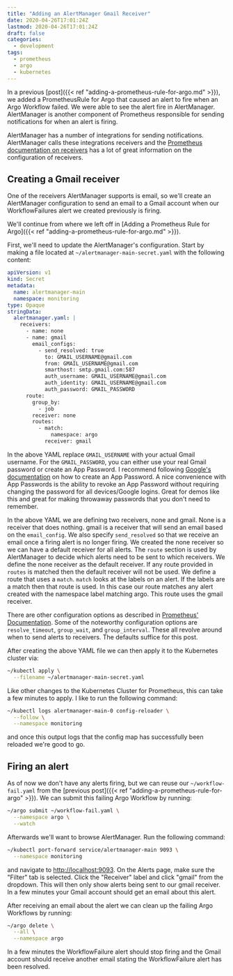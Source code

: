 ```yaml
---
title: "Adding an AlertManager Gmail Receiver"
date: 2020-04-26T17:01:24Z
lastmod: 2020-04-26T17:01:24Z
draft: false
categories:
  - development
tags:
  - prometheus
  - argo
  - kubernetes
---
```

In a previous [post]({{< ref "adding-a-prometheus-rule-for-argo.md" >}}), we added a
PrometheusRule for Argo that caused an alert to fire when an Argo Workflow failed.
We were able to see the alert fire in AlertManager. AlertManager is another component
of Prometheus responsible for sending notifications for when an alert is firing.

AlertManager has a number of integrations for sending notifications. AlertManager
calls these integrations receivers and the
[Prometheus documentation on receivers](https://prometheus.io/docs/alerting/configuration/#receiver)
has a lot of great information on the configuration of receivers.

## Creating a Gmail receiver

One of the receivers AlertManager supports is email, so we'll create an AlertManager
configuration to send an email to a Gmail account when our WorkflowFailures alert we created
previously is firing.

We'll continue from where we left off in
[Adding a Prometheus Rule for Argo]({{< ref "adding-a-prometheus-rule-for-argo.md" >}}).


First, we'll need to update the AlertManager's configuration. Start by making a file located at
`~/alertmanager-main-secret.yaml` with the following content:

```yaml
apiVersion: v1
kind: Secret
metadata:
  name: alertmanager-main
  namespace: monitoring
type: Opaque
stringData:
  alertmanager.yaml: |
    receivers:
      - name: none
      - name: gmail
        email_configs:
          - send_resolved: true
            to: GMAIL_USERNAME@gmail.com
            from: GMAIL_USERNAME@gmail.com
            smarthost: smtp.gmail.com:587
            auth_username: GMAIL_USERNAME@gmail.com
            auth_identity: GMAIL_USERNAME@gmail.com
            auth_password: GMAIL_PASSWORD
      route:
        group_by:
          - job
        receiver: none
        routes:
          - match:
              namespace: argo
            receiver: gmail
```

In the above YAML replace `GMAIL_USERNAME` with your actual Gmail username. For the
`GMAIL_PASSWORD`, you can either use your real Gmail password or create an App Password. I
recommend following
[Google's documentation](https://support.google.com/accounts/answer/185833?hl=en) on how
to create an App Password. A nice convenience with App Passwords is the ability to revoke
an App Password without requiring changing the password for all devices/Google logins. Great
for demos like this and great for making throwaway passwords that you don't need to remember.

In the above YAML we are defining two receivers, none and gmail. None is a receiver that does
nothing. gmail is a receiver that will send an email based on the `email_config`. We also
specify `send_resolved` so that we receive an email once a firing alert is no longer firing.
We created the none receiver so we can have a default receiver for all alerts. The `route`
section is used by AlertManager to decide which alerts need to be sent to which receivers. We
define the none receiver as the default receiver. If any route provided in `routes` is matched
then the default receiver will not be used. We define a route that uses a `match`. `match` looks
at the labels on an alert. If the labels are a match then that route is used. In this case
our route matches any alert created with the namespace label matching argo. This route uses
the gmail receiver.

There are other configuration options as described in
[Prometheus' Documentation](https://prometheus.io/docs/alerting/configuration/). Some of
the noteworthy configuration options are `resolve_timeout`, `group_wait`, and
`group_interval`. These all revolve around when to send alerts to receivers. The defaults
suffice for this post.

After creating the above YAML file we can then apply it to the Kubernetes cluster via:

```bash
~/kubectl apply \
  --filename ~/alertmanager-main-secret.yaml
```

Like other changes to the Kubernetes Cluster for Prometheus, this can take a few minutes to
apply. I like to run the following command:

```bash
~/kubectl logs alertmanager-main-0 config-reloader \
  --follow \
  --namespace monitoring
```

and once this output logs that the config map has successfully been reloaded we're good to go.

## Firing an alert

As of now we don't have any alerts firing, but we can reuse our `~/workflow-fail.yaml` from
the [previous post]({{< ref "adding-a-prometheus-rule-for-argo" >}}). We can submit this failing
Argo Workflow by running:

```bash
~/argo submit ~/workflow-fail.yaml \
  --namespace argo \
  --watch
```

Afterwards we'll want to browse AlertManager. Run the following command:

```bash
~/kubectl port-forward service/alertmanager-main 9093 \
  --namespace monitoring
```

and navigate to [http://localhost:9093](http://localhost:9093). On the Alerts page, make sure
the "Filter" tab is selected. Click the "Receiver" label and click "gmail" from the dropdown.
This will then only show alerts being sent to our gmail receiver. In a few minutes your Gmail
account should get an email about this alert.

After receiving an email about the alert we can clean up the failing Argo Workflows by running:

```bash
~/argo delete \
  --all \
  --namespace argo
```

In a few minutes the WorkflowFailure alert should stop firing and the Gmail account should
receive another email stating the WorkflowFailure alert has been resolved.
